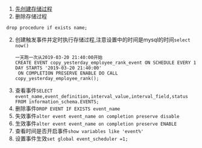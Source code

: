 1. [先创建存储过程](https://jiyiren.github.io/2016/03/27/Mysql_schedule/)
2. 删除存储过程 
```DROP {PROCEDURE|FUNCTION} sp_name;
drop procedure if exists name;
```
2. 创建触发事件并定时执行存储过程,注意设置中的时间是mysql的时间`select now()`
    ```
    一天跑一次从2019-03-20 21:40:00开始
    CREATE EVENT copy_yesterday_employee_rank_event ON SCHEDULE EVERY 1 DAY STARTS '2019-03-20 21:40:00'
     ON COMPLETION PRESERVE ENABLE DO CALL copy_yesterday_employee_rank();
    ```
1. 查看事件`SELECT event_name,event_definition,interval_value,interval_field,status FROM information_schema.EVENTS;`
1. 删除事件`DROP EVENT IF EXISTS event_name`
1. 失效事件`alter event event_name on completion preserve disable`
1. 生效事件`alter event event_name on completion preserve ENABLE`
2. 查看时间是否开启事件`show variables like 'event%'`
3. 设置事件生效`set global event_scheduler =1; `
